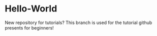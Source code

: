 # Hello-World
New repository for tutorials?
This branch is used for the tutorial github presents for beginners!
